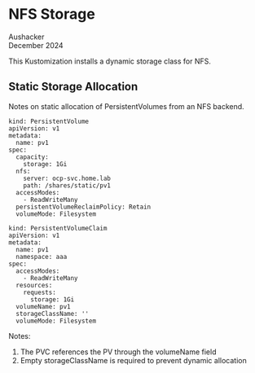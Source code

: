 # NFS Storage

Aushacker<br/>
December 2024

This Kustomization installs a dynamic storage class for NFS.

## Static Storage Allocation

Notes on static allocation of PersistentVolumes from an NFS backend.

```
kind: PersistentVolume
apiVersion: v1
metadata:
  name: pv1
spec:
  capacity:
    storage: 1Gi
  nfs:
    server: ocp-svc.home.lab
    path: /shares/static/pv1
  accessModes:
    - ReadWriteMany
  persistentVolumeReclaimPolicy: Retain
  volumeMode: Filesystem
```

```
kind: PersistentVolumeClaim
apiVersion: v1
metadata:
  name: pv1
  namespace: aaa
spec:
  accessModes:
    - ReadWriteMany
  resources:
    requests:
      storage: 1Gi
  volumeName: pv1
  storageClassName: ''
  volumeMode: Filesystem
```

Notes:

1. The PVC references the PV through the volumeName field
1. Empty storageClassName is required to prevent dynamic allocation
